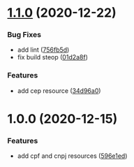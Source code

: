 # [1.1.0](https://github.com/rfoel/fake.codes/compare/v1.0.0...v1.1.0) (2020-12-22)


### Bug Fixes

* add lint ([756fb5d](https://github.com/rfoel/fake.codes/commit/756fb5d3f898af44804fe82b099da4f899560864))
* fix build steop ([01d2a8f](https://github.com/rfoel/fake.codes/commit/01d2a8ff50ef6e1286337cebeacb68dd623a4b1b))


### Features

* add cep resource ([34d96a0](https://github.com/rfoel/fake.codes/commit/34d96a0d63d95cf36658a16b2081e633d8241858))

# 1.0.0 (2020-12-15)


### Features

* add cpf and cnpj resources ([596e1ed](https://github.com/rfoel/fake.codes/commit/596e1ede3c6c9c4f8164bc76a02041b23ae4f325))
